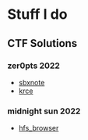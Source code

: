 # Stuff I do

## CTF Solutions

### zer0pts 2022

* [sbxnote](ctfs/2022/zer0pts/sbxnote)
* [krce](ctfs/2022/zer0pts/krce)

### midnight sun 2022

* [hfs_browser](ctfs/2022/midnightsunctf/hfs_browser)
